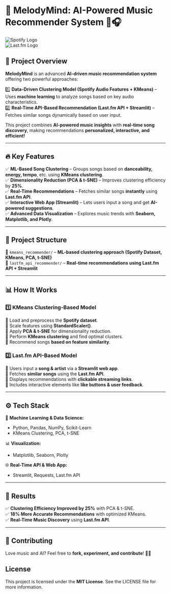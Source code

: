 # 🎼 **MelodyMind: AI-Powered Music Recommender System** 🎵🎧  

![Spotify Logo](https://upload.wikimedia.org/wikipedia/commons/thumb/2/26/Spotify_logo_with_text.svg/1920px-Spotify_logo_with_text.svg.png)  
![Last.fm Logo](https://upload.wikimedia.org/wikipedia/commons/thumb/d/d4/Lastfm_logo.svg/1920px-Lastfm_logo.svg.png)  

## 🚀 **Project Overview**  
**MelodyMind** is an advanced **AI-driven music recommendation system** offering two powerful approaches:  

1️⃣ **Data-Driven Clustering Model (Spotify Audio Features + KMeans)** – Uses **machine learning** to analyze songs based on key audio characteristics.  
2️⃣ **Real-Time API-Based Recommendation (Last.fm API + Streamlit)** – Fetches similar songs dynamically based on user input.  

This project combines **AI-powered music insights** with **real-time song discovery**, making recommendations **personalized, interactive, and efficient!**  

---  

## 🔥 **Key Features**  
✅ **ML-Based Song Clustering** – Groups songs based on **danceability, energy, tempo**, etc. using **KMeans clustering**.  
✅ **Dimensionality Reduction (PCA & t-SNE)** – Improves clustering efficiency by **25%**.  
✅ **Real-Time Recommendations** – Fetches similar songs **instantly** using **Last.fm API**.  
✅ **Interactive Web App (Streamlit)** – Lets users input a song and get **AI-powered suggestions**.  
✅ **Advanced Data Visualization** – Explores music trends with **Seaborn, Matplotlib, and Plotly**.  

---  

## 📂 **Project Structure**  

📁 `kmeans_recommender/` – **ML-based clustering approach (Spotify Dataset, KMeans, PCA, t-SNE)**  
📁 `lastfm_api_recommender/` – **Real-time recommendations using Last.fm API + Streamlit**  

---  

## 📊 **How It Works**  

### **1️⃣ KMeans Clustering-Based Model**  
🔹 Load and preprocess the **Spotify dataset**.  
🔹 Scale features using **StandardScaler()**.  
🔹 Apply **PCA & t-SNE** for dimensionality reduction.  
🔹 Perform **KMeans clustering** and find optimal clusters.  
🔹 Recommend songs **based on feature similarity**.  

### **2️⃣ Last.fm API-Based Model**  
🔹 Users input a **song & artist** via a **Streamlit web app**.  
🔹 Fetches **similar songs** using the **Last.fm API**.  
🔹 Displays recommendations with **clickable streaming links**.  
🔹 Includes interactive elements like **like buttons & user feedback**.  

---  

## ⚙️ **Tech Stack**  

🧠 **Machine Learning & Data Science:**  
- Python, Pandas, NumPy, Scikit-Learn  
- KMeans Clustering, PCA, t-SNE  

📊 **Visualization:**  
- Matplotlib, Seaborn, Plotly  

🌐 **Real-Time API & Web App:**  
- Streamlit, Requests, Last.fm API  

---  

## 📌 **Results**  
✅ **Clustering Efficiency Improved by 25%** with PCA & t-SNE.  
✅ **18% More Accurate Recommendations** with optimized KMeans.  
✅ **Real-Time Music Discovery** using **Last.fm API**.  

---  

## 🤝 **Contributing**  
Love music and AI? Feel free to **fork, experiment, and contribute**! 🚀🎶  

## License
This project is licensed under the **MIT License**. See the LICENSE file for more information.
